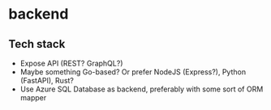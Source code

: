 # backend

## Tech stack

* Expose API (REST? GraphQL?)
* Maybe something Go-based? Or prefer NodeJS (Express?), Python (FastAPI), Rust?
* Use Azure SQL Database as backend, preferably with some sort of ORM mapper